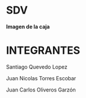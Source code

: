 # SDV

<b> Imagen de la caja </b> 
 

# INTEGRANTES
<p>Santiago Quevedo Lopez</p>
<p>Juan Nicolas Torres Escobar</p>
<p>Juan Carlos Oliveros Garzón</p>
